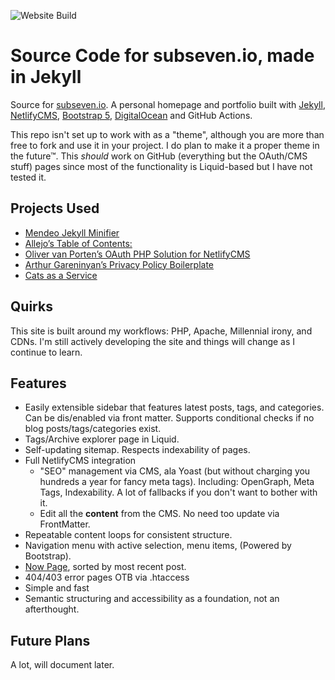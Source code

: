 ![Website Build](https://github.com/subsevenx/jekyll-subseven.io/actions/workflows/deploy.yml/badge.svg)

# Source Code for subseven.io, made in Jekyll
Source for [subseven.io](https://subseven.io/). A personal homepage and portfolio built with [Jekyll](https://jekyllrb.com), [NetlifyCMS](https://www.netlifycms.org/), [Bootstrap 5](https://getbootstrap.com/), [DigitalOcean](https://digitalocean.com/) and GitHub Actions.

This repo isn't set up to work with as a "theme", although you are more than free to fork and use it in your project. I do plan to make it a proper theme in the future™. This *should* work on GitHub (everything but the OAuth/CMS stuff) pages since most of the functionality is Liquid-based but I have not tested it.

## Projects Used

- [Mendeo Jekyll Minifier](https://github.com/Mendeo/jekyll-minifier) 
- [Allejo’s Table of Contents:](https://github.com/allejo/jekyll-toc)
- [Oliver van Porten’s OAuth PHP Solution for NetlifyCMS](https://github.com/mcdeck/netlify-cms-oauth-provider-php)
- [Arthur Gareninyan’s Privacy Policy Boilerplate](https://github.com/ArthurGareginyan/privacy-policy-template)
- [Cats as a Service](https://cataas.com/)

## Quirks

This site is built around my workflows: PHP, Apache, Millennial irony, and CDNs. I'm still actively developing the site and things will change as I continue to learn. 

## Features
* Easily extensible sidebar that features latest posts, tags, and categories. Can be dis/enabled via front matter. Supports conditional checks if no blog posts/tags/categories exist. 
* Tags/Archive explorer page in Liquid.
* Self-updating sitemap. Respects indexability of pages.
* Full NetlifyCMS integration
    - "SEO" management via CMS, ala Yoast (but without charging you hundreds a year for fancy meta tags). Including: OpenGraph, Meta Tags, Indexability. A lot of fallbacks if you don't want to bother with it.
    - Edit all the **content** from the CMS. No need too update via FrontMatter.
* Repeatable content loops for consistent structure.
* Navigation menu with active selection, menu items,  (Powered by Bootstrap).
* [Now Page](https://nownownow.com/about), sorted by most recent post.
* 404/403 error pages OTB via .htaccess
* Simple and fast 
* Semantic structuring and accessibility as a foundation, not an afterthought.

## Future Plans
A lot, will document later.
